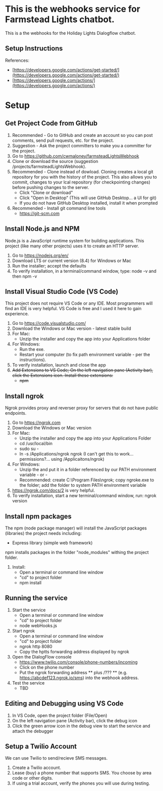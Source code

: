 # This is the webhooks service for Farmstead Lights chatbot.

This is a the webhooks for the Holiday Lights Dialogflow chatbot.

## Setup Instructions

References:

* [https://developers.google.com/actions/get-started/](https://developers.google.com/actions/get-started/)
* [https://developers.google.com/actions/](https://developers.google.com/actions/)

# Setup

## Get Project Code from GitHub
1. Recommended - Go to GitHub and create an account so you can post comments,
send pull requests, etc. for the project.
1. Suggestion - Ask the project committers to make you a committer for the project.
1. Go to <https://github.com/cwmaloney/farmsteadLightsWebhook>
1. Clone or download the source (suggestion /projects/farmsteadLightsWebhook).
1. Recommended - Clone instead of dowload.
Cloning creates a local git repository for you with the history of the project.
This also allows you to commit, changes to your lcal repository (for checkpointing changes)
before pushing changes to the server.
   * Click "Clone or download"
   * Click "Open in Desktop" (This will use GitHub Desktop... a UI for git)
   * If you do not have GitHub Desktop installed, install it when prompted
1. Recommended - Install git command line tools
   * https://git-scm.com

## Install Node.js and NPM
Node.js is a JavaScript runtime system for building applications.
This project (like many other projects) uses it to create an HTTP server.  
1. Go to <https://nodejs.org/en/>
2. Download LTS or current version (8.4) for Windows or Mac
3. Run the installer; accept the defaults
4. To verify installation, in a terminal/command window, type: node -v and then npm -v

## Install Visual Studio Code (VS Code)
This project does not require VS Code or any IDE.
Most programmers will find an IDE is very helpful.
VS Code is free and I used it here to gain experience.
1. Go to <https://code.visualstudio.com/>
2. Download the Windows or Mac version - latest stable build
3. For Mac:
   * Unzip the installer and copy the app into your Applications folder
3. For Windows:
   * Run the exe.
   * Restart your computer (to fix path environment variable - per the instructions).
4. To verify installation, launch and close the app
5. ~~Add Extensions to VS Code; On the left navigation pane (Activity bar), click the Extensions icon. Install these extensions:~~
     * ~~npm~~ 

## Install ngrok
Ngrok provides proxy and reverser proxy for servers that do not have public endpoints.
1. Go to <https://ngrok.com>
2. Download the Windows or Mac version
3. For Mac:
   * Unzip the installer and copy the app into your Applications Folder
   * cd /usr/local/bin
   * sudo su -
   * ln -s /Applications/ngrok ngrok (I can't get this to work... permissions?... using /Applicaitons/ngrok)
4. For Windows:
   *  Unzip the and put it in a folder referenced by our PATH environment variable - or -
   * Recommended: create C:\Program Files\ngrok; copy ngroke.exe to the folder; add the folder to system PATH environment variable
5. <https://ngrok.com/docs/2> is very helpful.
6. To verify installation, start a new terminal/command window, run: ngrok version

## Install npm packages
The npm (node package manager) will install the JavaScript packages (libraries) the project needs including:
  * Express library (simple web framework)

npm installs packages in the folder "node_modules" withing the project folder.

1. Install:
   * Open a terminal or command line window
   * "cd" to project folder
   * npm install

## Running the service
1. Start the service
   * Open a terminal or command line window
   * "cd" to project folder
   * node webHooks.js
2. Start ngrok
   * Open a terminal or command line window
   * "cd" to project folder
   * ngrok http 8080
   * Copy the hptts forwarding address displayed by ngrok
3. Open the DialogFlow console
   * https://www.twilio.com/console/phone-numbers/incoming
   * Click on the phone number
   * Put the ngrok forwarding address ** plus /??? ** (e.g. https://abcdef123.ngrok.io/sms) into the
   webhook address.
4. Test the service
   * TBD

## Editing and Debugging using VS Code
1. In VS Code, open the project folder (File/Open)
1. On the left navigation pane (Activity bar), click the debug icon
1. Click the green arrow icon in the debug view to start the service and attach the debugger


## Setup a Twilio Account
We can use Twilio to send/recieve SMS messages.
1. Create a Twilio account.
1. Lease (buy) a phone number that supports SMS. You choose by area code or other digits.
1. If using a trial account, verify the phones you will use during testing.

